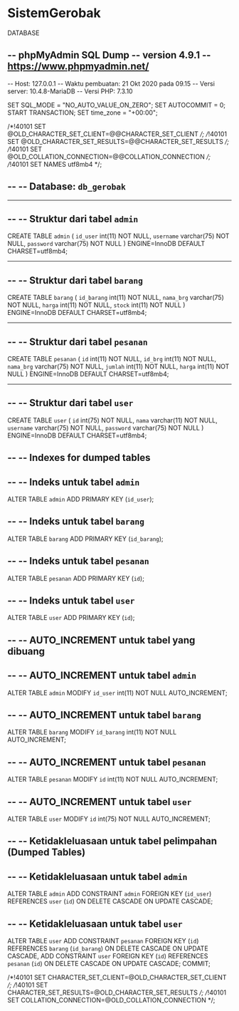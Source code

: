 # SistemGerobak
 DATABASE

-- phpMyAdmin SQL Dump
-- version 4.9.1
-- https://www.phpmyadmin.net/
--
-- Host: 127.0.0.1
-- Waktu pembuatan: 21 Okt 2020 pada 09.15
-- Versi server: 10.4.8-MariaDB
-- Versi PHP: 7.3.10

SET SQL_MODE = "NO_AUTO_VALUE_ON_ZERO";
SET AUTOCOMMIT = 0;
START TRANSACTION;
SET time_zone = "+00:00";


/*!40101 SET @OLD_CHARACTER_SET_CLIENT=@@CHARACTER_SET_CLIENT */;
/*!40101 SET @OLD_CHARACTER_SET_RESULTS=@@CHARACTER_SET_RESULTS */;
/*!40101 SET @OLD_COLLATION_CONNECTION=@@COLLATION_CONNECTION */;
/*!40101 SET NAMES utf8mb4 */;

--
-- Database: `db_gerobak`
--

-- --------------------------------------------------------

--
-- Struktur dari tabel `admin`
--

CREATE TABLE `admin` (
  `id_user` int(11) NOT NULL,
  `username` varchar(75) NOT NULL,
  `password` varchar(75) NOT NULL
) ENGINE=InnoDB DEFAULT CHARSET=utf8mb4;

-- --------------------------------------------------------

--
-- Struktur dari tabel `barang`
--

CREATE TABLE `barang` (
  `id_barang` int(11) NOT NULL,
  `nama_brg` varchar(75) NOT NULL,
  `harga` int(11) NOT NULL,
  `stock` int(11) NOT NULL
) ENGINE=InnoDB DEFAULT CHARSET=utf8mb4;

-- --------------------------------------------------------

--
-- Struktur dari tabel `pesanan`
--

CREATE TABLE `pesanan` (
  `id` int(11) NOT NULL,
  `id_brg` int(11) NOT NULL,
  `nama_brg` varchar(75) NOT NULL,
  `jumlah` int(11) NOT NULL,
  `harga` int(11) NOT NULL
) ENGINE=InnoDB DEFAULT CHARSET=utf8mb4;

-- --------------------------------------------------------

--
-- Struktur dari tabel `user`
--

CREATE TABLE `user` (
  `id` int(75) NOT NULL,
  `nama` varchar(11) NOT NULL,
  `username` varchar(75) NOT NULL,
  `password` varchar(75) NOT NULL
) ENGINE=InnoDB DEFAULT CHARSET=utf8mb4;

--
-- Indexes for dumped tables
--

--
-- Indeks untuk tabel `admin`
--
ALTER TABLE `admin`
  ADD PRIMARY KEY (`id_user`);

--
-- Indeks untuk tabel `barang`
--
ALTER TABLE `barang`
  ADD PRIMARY KEY (`id_barang`);

--
-- Indeks untuk tabel `pesanan`
--
ALTER TABLE `pesanan`
  ADD PRIMARY KEY (`id`);

--
-- Indeks untuk tabel `user`
--
ALTER TABLE `user`
  ADD PRIMARY KEY (`id`);

--
-- AUTO_INCREMENT untuk tabel yang dibuang
--

--
-- AUTO_INCREMENT untuk tabel `admin`
--
ALTER TABLE `admin`
  MODIFY `id_user` int(11) NOT NULL AUTO_INCREMENT;

--
-- AUTO_INCREMENT untuk tabel `barang`
--
ALTER TABLE `barang`
  MODIFY `id_barang` int(11) NOT NULL AUTO_INCREMENT;

--
-- AUTO_INCREMENT untuk tabel `pesanan`
--
ALTER TABLE `pesanan`
  MODIFY `id` int(11) NOT NULL AUTO_INCREMENT;

--
-- AUTO_INCREMENT untuk tabel `user`
--
ALTER TABLE `user`
  MODIFY `id` int(75) NOT NULL AUTO_INCREMENT;

--
-- Ketidakleluasaan untuk tabel pelimpahan (Dumped Tables)
--

--
-- Ketidakleluasaan untuk tabel `admin`
--
ALTER TABLE `admin`
  ADD CONSTRAINT `admin` FOREIGN KEY (`id_user`) REFERENCES `user` (`id`) ON DELETE CASCADE ON UPDATE CASCADE;

--
-- Ketidakleluasaan untuk tabel `user`
--
ALTER TABLE `user`
  ADD CONSTRAINT `pesanan` FOREIGN KEY (`id`) REFERENCES `barang` (`id_barang`) ON DELETE CASCADE ON UPDATE CASCADE,
  ADD CONSTRAINT `user` FOREIGN KEY (`id`) REFERENCES `pesanan` (`id`) ON DELETE CASCADE ON UPDATE CASCADE;
COMMIT;

/*!40101 SET CHARACTER_SET_CLIENT=@OLD_CHARACTER_SET_CLIENT */;
/*!40101 SET CHARACTER_SET_RESULTS=@OLD_CHARACTER_SET_RESULTS */;
/*!40101 SET COLLATION_CONNECTION=@OLD_COLLATION_CONNECTION */;

